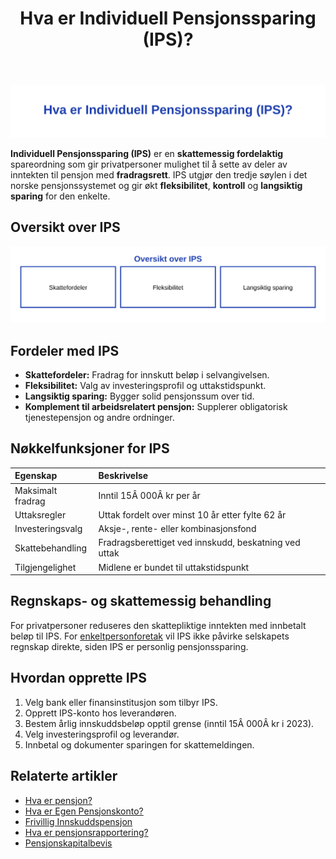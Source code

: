 ﻿---
title: "Hva er Individuell Pensjonssparing (IPS)?"
meta_title: "Hva er Individuell Pensjonssparing (IPS)?"
meta_description: '![Illustrasjon av Individuell Pensjonssparing](hva-er-individuell-pensjonssparing-image.svg)'
slug: hva-er-individuell-pensjonssparing
type: blog
layout: pages/single
---

![Illustrasjon av Individuell Pensjonssparing](hva-er-individuell-pensjonssparing-image.svg)

**Individuell Pensjonssparing (IPS)** er en **skattemessig fordelaktig** spareordning som gir privatpersoner mulighet til å sette av deler av inntekten til pensjon med **fradragsrett**. IPS utgjør den tredje søylen i det norske pensjonssystemet og gir økt **fleksibilitet**, **kontroll** og **langsiktig sparing** for den enkelte.

## Oversikt over IPS

![Oversikt over IPS](individuell-pensjonssparing-overview.svg)

## Fordeler med IPS

* **Skattefordeler:** Fradrag for innskutt beløp i selvangivelsen.
* **Fleksibilitet:** Valg av investeringsprofil og uttakstidspunkt.
* **Langsiktig sparing:** Bygger solid pensjonssum over tid.
* **Komplement til arbeidsrelatert pensjon:** Supplerer obligatorisk tjenestepensjon og andre ordninger.

## Nøkkelfunksjoner for IPS

| Egenskap               | Beskrivelse                                                         |
|:------------------------|:--------------------------------------------------------------------|
| Maksimalt fradrag       | Inntil 15Â 000Â kr per år                                             |
| Uttaksregler            | Uttak fordelt over minst 10 år etter fylte 62 år                    |
| Investeringsvalg        | Aksje-, rente- eller kombinasjonsfond                               |
| Skattebehandling        | Fradragsberettiget ved innskudd, beskatning ved uttak               |
| Tilgjengelighet         | Midlene er bundet til uttakstidspunkt                               |

## Regnskaps- og skattemessig behandling

For privatpersoner reduseres den skattepliktige inntekten med innbetalt beløp til IPS. For [enkeltpersonforetak](/blogs/regnskap/hva-er-enkeltpersonforetak "Hva er Enkeltpersonforetak? Guide til Enkeltpersonforetak og Regnskapsføring") vil IPS ikke påvirke selskapets regnskap direkte, siden IPS er personlig pensjonssparing.

## Hvordan opprette IPS

1. Velg bank eller finansinstitusjon som tilbyr IPS.
2. Opprett IPS-konto hos leverandøren.
3. Bestem årlig innskuddsbeløp opptil grense (inntil 15Â 000Â kr i 2023).
4. Velg investeringsprofil og leverandør.
5. Innbetal og dokumenter sparingen for skattemeldingen.

## Relaterte artikler

* [Hva er pensjon?](/blogs/regnskap/hva-er-pensjon "Hva er Pensjon? En guide til det norske pensjonssystemet")
* [Hva er Egen Pensjonskonto?](/blogs/regnskap/hva-er-egen-pensjonskonto "Hva er Egen Pensjonskonto? Guide til Egen Pensjonskonto i Norge")
* [Frivillig Innskuddspensjon](/blogs/regnskap/frivillig-innskuddspensjon "Frivillig Innskuddspensjon: Guide til Frivillig Pensjonsordning for Bedrifter og Ansatte")
* [Hva er pensjonsrapportering?](/blogs/regnskap/hva-er-pensjonsrapportering "Hva er Pensjonsrapportering? Komplett Guide til Pensjon i Regnskap")
* [Pensjonskapitalbevis](/blogs/regnskap/pensjonskapitalbevis "Pensjonskapitalbevis: Hva er pensjonskapitalbevis?")










